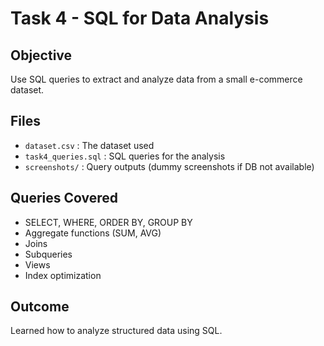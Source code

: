 # Task 4 - SQL for Data Analysis

## Objective
Use SQL queries to extract and analyze data from a small e-commerce dataset.

## Files
- `dataset.csv` : The dataset used
- `task4_queries.sql` : SQL queries for the analysis
- `screenshots/` : Query outputs (dummy screenshots if DB not available)

## Queries Covered
- SELECT, WHERE, ORDER BY, GROUP BY
- Aggregate functions (SUM, AVG)
- Joins
- Subqueries
- Views
- Index optimization

## Outcome
Learned how to analyze structured data using SQL.
